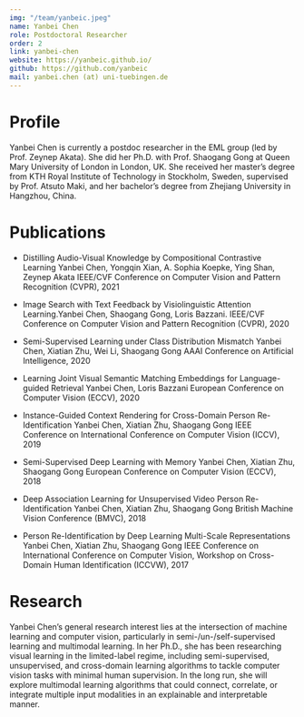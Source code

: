 ```yaml
---
img: "/team/yanbeic.jpeg"
name: Yanbei Chen
role: Postdoctoral Researcher
order: 2
link: yanbei-chen
website: https://yanbeic.github.io/
github: https://github.com/yanbeic
mail: yanbei.chen (at) uni-tuebingen.de
---
```


# Profile
Yanbei Chen is currently a postdoc researcher in the EML group (led by Prof. Zeynep Akata). She did her Ph.D. with Prof. Shaogang Gong at Queen Mary University of London in London, UK. She received her master’s degree from KTH Royal Institute of Technology in Stockholm, Sweden, supervised by Prof. Atsuto Maki, and her bachelor’s degree from Zhejiang University in Hangzhou, China.

# Publications
* Distilling Audio-Visual Knowledge by Compositional Contrastive Learning Yanbei Chen, Yongqin Xian, A. Sophia Koepke, Ying Shan, Zeynep Akata IEEE/CVF Conference on Computer Vision and Pattern Recognition (CVPR), 2021

* Image Search with Text Feedback by Visiolinguistic Attention Learning.Yanbei Chen, Shaogang Gong, Loris Bazzani. IEEE/CVF Conference on Computer Vision and Pattern Recognition (CVPR), 2020

* Semi-Supervised Learning under Class Distribution Mismatch Yanbei Chen, Xiatian Zhu, Wei Li, Shaogang Gong AAAI Conference on Artificial Intelligence, 2020

* Learning Joint Visual Semantic Matching Embeddings for Language-guided Retrieval Yanbei Chen, Loris Bazzani European Conference on Computer Vision (ECCV), 2020

* Instance-Guided Context Rendering for Cross-Domain Person Re-Identification Yanbei Chen, Xiatian Zhu, Shaogang Gong IEEE Conference on International Conference on Computer Vision (ICCV), 2019

* Semi-Supervised Deep Learning with Memory Yanbei Chen, Xiatian Zhu, Shaogang Gong European Conference on Computer Vision (ECCV), 2018

* Deep Association Learning for Unsupervised Video Person Re-Identification Yanbei Chen, Xiatian Zhu, Shaogang Gong British Machine Vision Conference (BMVC), 2018

* Person Re-Identification by Deep Learning Multi-Scale Representations Yanbei Chen, Xiatian Zhu, Shaogang Gong IEEE Conference on International Conference on Computer Vision, Workshop on Cross-Domain Human Identification (ICCVW), 2017

# Research
Yanbei Chen’s general research interest lies at the intersection of machine learning and computer vision, particularly in semi-/un-/self-supervised learning and multimodal learning. In her Ph.D., she has been researching visual learning in the limited-label regime, including semi-supervised, unsupervised, and cross-domain learning algorithms to tackle computer vision tasks with minimal human supervision. In the long run, she will explore multimodal learning algorithms that could connect, correlate, or integrate multiple input modalities in an explainable and interpretable manner.